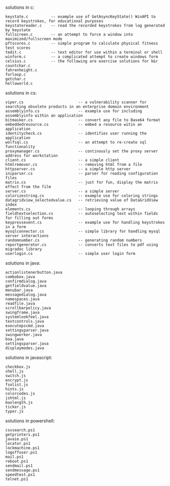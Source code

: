 solutions in c:

    keystate.c          -- example use of GetAsyncKeyState() WinAPI to record keystrokes, for educational purposes
    keystatereader.c    -- read the recorded keystrokes from log generated by keystate
    fullscreen.c        -- an attempt to force a window into maximized/fullscreen mode
    pftscores.c         -- simple program to calculate physical fitness test scores
    tedit.c             -- text editor for use within a terminal or shell
    winform.c           -- a complicated attempt to create windows form
    celsius.c           -- the following are exercise solutions for k&r
    countchar.c
    fahrenheight.c
    forloop.c
    getchar.c
    helloworld.c

solutions in cs:
    
    viper.cs                        -- a vulnerability scanner for searching obsolete products in an enterprise domain environment
    assemblyinfo.cs                 -- example use for including assemblyinfo within an application
    bitmasker.cs                    -- convert any file to Base64 format
    embeddedresource.cs             -- embed a resource witin an application
    identitycheck.cs                -- identifies user running the application
    wolfsql.cs                      -- an attempt to re-create sql functionality
    proxymanager.cs                 -- continously set the proxy server address for workstation
    client.cs                       -- a simple client
    htmlremover.cs                  -- removing html from a file
    httpserver.cs                   -- a simple http server
    iniparser.cs                    -- parser for reading configuration files
    matrix.cs                       -- just for fun, display the matrix effect from the film 
    server.cs                       -- a simple server
    colorizestring.cs               -- example use for coloring strings
    datagridview_selectedvalue.cs   -- retrieving value of DataGridView index
    elements.cs                     -- looping through arrays
    fieldtextselection.cs           -- autoselecting text within fields for filling out forms
    keypressevent.cs                -- example use for handling keystrokes in a form
    mysqlconnector.cs               -- simple library for handling mysql server interactions
    randomnumber.cs                 -- generating random numbers
    reportgenerator.cs              -- converts text files to pdf using migradoc library
    userlogin.cs                    -- simple user login form 

solutions in java:

    actionlistenerbutton.java
    combobox.java
    confirmdialog.java
    getfieldvalue.java
    menubar.java
    messagedialog.java
    namespaces.java
    readfile.java
    scrollbarpolicy.java
    swingframe.java
    systemlookfeel.java
    textcontrols.java
    executepscmd.java
    settingsparser.java
    swingworker.java
    boa.java
    settingsparser.java
    displaymodes.java
    
    
solutions in javascript:

    checkbox.js
    shell.js
    switch.js
    encrypt.js
    fsolist.js
    hints.js
    colorcodes.js
    jshtml.js
    maxlength.js
    ticker.js
    typer.js
    
solutions in powershell:

    csvsearch.ps1
    getprinters.ps1
    javaie.ps1
    locator.ps1
    lockmachine.ps1
    logoffuser.ps1
    mail.ps1
    reboot.ps1
    sendmail.ps1
    sendmessage.ps1
    speedtest.ps1
    telnet.ps1
